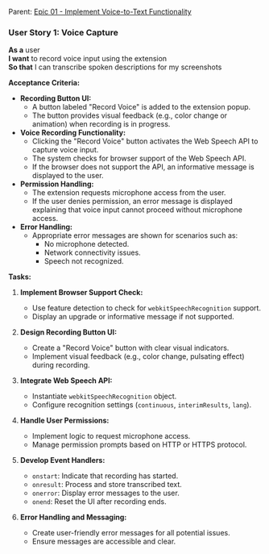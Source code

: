 Parent: [Epic 01 - Implement Voice-to-Text Functionality](epic-01-chatgpt-o1-preview.md)

### User Story 1: Voice Capture

**As a** user  
**I want** to record voice input using the extension  
**So that** I can transcribe spoken descriptions for my screenshots

**Acceptance Criteria:**

- **Recording Button UI:**
  - A button labeled "Record Voice" is added to the extension popup.
  - The button provides visual feedback (e.g., color change or animation) when recording is in progress.
- **Voice Recording Functionality:**
  - Clicking the "Record Voice" button activates the Web Speech API to capture voice input.
  - The system checks for browser support of the Web Speech API.
  - If the browser does not support the API, an informative message is displayed to the user.
- **Permission Handling:**
  - The extension requests microphone access from the user.
  - If the user denies permission, an error message is displayed explaining that voice input cannot proceed without microphone access.
- **Error Handling:**
  - Appropriate error messages are shown for scenarios such as:
    - No microphone detected.
    - Network connectivity issues.
    - Speech not recognized.

**Tasks:**

1. **Implement Browser Support Check:**
   - Use feature detection to check for `webkitSpeechRecognition` support.
   - Display an upgrade or informative message if not supported.

2. **Design Recording Button UI:**
   - Create a "Record Voice" button with clear visual indicators.
   - Implement visual feedback (e.g., color change, pulsating effect) during recording.

3. **Integrate Web Speech API:**
   - Instantiate `webkitSpeechRecognition` object.
   - Configure recognition settings (`continuous`, `interimResults`, `lang`).

4. **Handle User Permissions:**
   - Implement logic to request microphone access.
   - Manage permission prompts based on HTTP or HTTPS protocol.

5. **Develop Event Handlers:**
   - `onstart`: Indicate that recording has started.
   - `onresult`: Process and store transcribed text.
   - `onerror`: Display error messages to the user.
   - `onend`: Reset the UI after recording ends.

6. **Error Handling and Messaging:**
   - Create user-friendly error messages for all potential issues.
   - Ensure messages are accessible and clear.